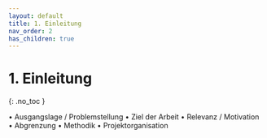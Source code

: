 ```yaml
---
layout: default
title: 1. Einleitung
nav_order: 2
has_children: true
---
```


# 1. Einleitung
{: .no_toc }

• Ausgangslage / Problemstellung
• Ziel der Arbeit
• Relevanz / Motivation
• Abgrenzung
• Methodik
• Projektorganisation
